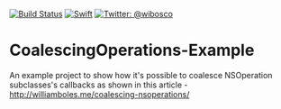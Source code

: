 [![Build Status](https://travis-ci.org/wibosco/CoalescingOperations-Example.svg)](https://travis-ci.org/wibosco/CoalescingOperations-Example)
<a href="https://swift.org"><img src="https://img.shields.io/badge/Swift-3.0-orange.svg?style=flat" alt="Swift" 
/></a>
<a href="https://twitter.com/wibosco"><img src="https://img.shields.io/badge/twitter-@wibosco-blue.svg?style=flat" alt="Twitter: @wibosco" /></a>

# CoalescingOperations-Example
An example project to show how it's possible to coalesce NSOperation subclasses's callbacks as shown in this article - http://williamboles.me/coalescing-nsoperations/
